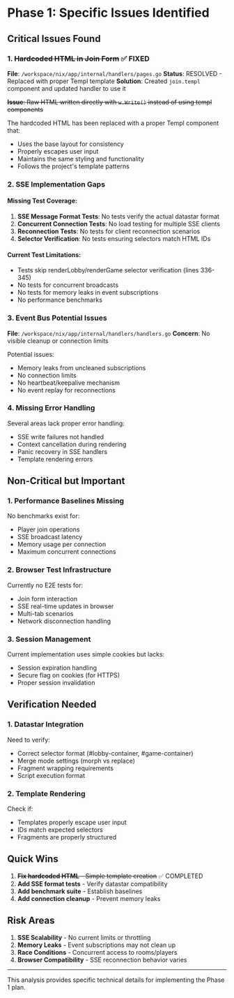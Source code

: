 # Phase 1: Specific Issues Identified

## Critical Issues Found

### 1. ~~Hardcoded HTML in Join Form~~ ✅ FIXED
**File**: `/workspace/nix/app/internal/handlers/pages.go`
**Status**: RESOLVED - Replaced with proper Templ template
**Solution**: Created `join.templ` component and updated handler to use it

~~**Issue**: Raw HTML written directly with `w.Write()` instead of using templ components~~

The hardcoded HTML has been replaced with a proper Templ component that:
- Uses the base layout for consistency
- Properly escapes user input
- Maintains the same styling and functionality
- Follows the project's template patterns

### 2. SSE Implementation Gaps

#### Missing Test Coverage:
1. **SSE Message Format Tests**: No tests verify the actual datastar format
2. **Concurrent Connection Tests**: No load testing for multiple SSE clients
3. **Reconnection Tests**: No tests for client reconnection scenarios
4. **Selector Verification**: No tests ensuring selectors match HTML IDs

#### Current Test Limitations:
- Tests skip renderLobby/renderGame selector verification (lines 336-345)
- No tests for concurrent broadcasts
- No tests for memory leaks in event subscriptions
- No performance benchmarks

### 3. Event Bus Potential Issues
**File**: `/workspace/nix/app/internal/handlers/handlers.go`
**Concern**: No visible cleanup or connection limits

Potential issues:
- Memory leaks from uncleaned subscriptions
- No connection limits
- No heartbeat/keepalive mechanism
- No event replay for reconnections

### 4. Missing Error Handling
Several areas lack proper error handling:
- SSE write failures not handled
- Context cancellation during rendering
- Panic recovery in SSE handlers
- Template rendering errors

## Non-Critical but Important

### 1. Performance Baselines Missing
No benchmarks exist for:
- Player join operations
- SSE broadcast latency
- Memory usage per connection
- Maximum concurrent connections

### 2. Browser Test Infrastructure
Currently no E2E tests for:
- Join form interaction
- SSE real-time updates in browser
- Multi-tab scenarios
- Network disconnection handling

### 3. Session Management
Current implementation uses simple cookies but lacks:
- Session expiration handling
- Secure flag on cookies (for HTTPS)
- Proper session invalidation

## Verification Needed

### 1. Datastar Integration
Need to verify:
- Correct selector format (#lobby-container, #game-container)
- Merge mode settings (morph vs replace)
- Fragment wrapping requirements
- Script execution format

### 2. Template Rendering
Check if:
- Templates properly escape user input
- IDs match expected selectors
- Fragments are properly structured

## Quick Wins

1. ~~**Fix hardcoded HTML** - Simple template creation~~ ✅ COMPLETED
2. **Add SSE format tests** - Verify datastar compatibility
3. **Add benchmark suite** - Establish baselines
4. **Add connection cleanup** - Prevent memory leaks

## Risk Areas

1. **SSE Scalability** - No current limits or throttling
2. **Memory Leaks** - Event subscriptions may not clean up
3. **Race Conditions** - Concurrent access to rooms/players
4. **Browser Compatibility** - SSE reconnection behavior varies

---

This analysis provides specific technical details for implementing the Phase 1 plan.